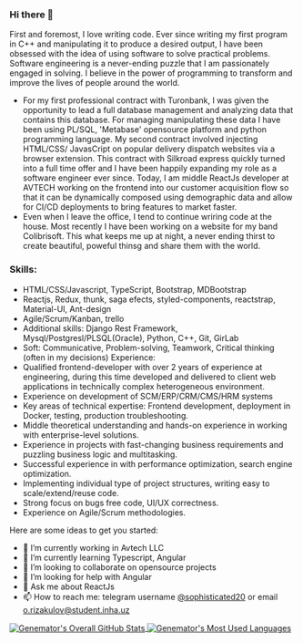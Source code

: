 ### Hi there 👋
First and foremost, I love writing code. Ever since writing my first program in C++ and manipulating it to produce
a desired output, I have been obsessed with the idea of using software to solve practical problems. Software
engineering is a never-ending puzzle that I am passionately engaged in solving. I believe in the power of
programming to transform and improve the lives of people around the world.
- For my first professional contract with Turonbank, I was given the opportunity to lead a full database management and analyzing
data that contains this database. For managing manipulating these data I have been using PL/SQL, 'Metabase'
opensource platform and python programming language. My second contract involved injecting HTML/CSS/
JavasCript on popular delivery dispatch websites via a browser extension. This contract with Silkroad express
quickly turned into a full time offer and I have been happily expanding my role as a software engineer ever since.
Today, I am middle ReactJs developer at AVTECH working on the frontend into our customer acquisition flow so
that it can be dynamically composed using demographic data and allow for CI/CD deployments to bring features to
market faster.
- Even when I leave the office, I tend to continue wriring code at the house. Most recently I have been working
on a website for my band Colibrisoft. This what keeps me up at night, a never ending thirst to create beautiful,
poweful thinsg and share them with the world.
### Skills:
- HTML/CSS/Javascript, TypeScript, Bootstrap, MDBootstrap
- Reactjs, Redux, thunk, saga efects, styled-components, reactstrap, Material-UI, Ant-design
- Agile/Scrum/Kanban, trello
- Additional skills: Django Rest Framework, Mysql/Postgresl/PLSQL(Oracle), Python, C++, Git, GirLab
- Soft: Communicative, Problem-solving, Teamwork, Critical thinking (often in my decisions)
Experience:
- Qualified frontend-developer with over 2 years of experience at engineering, during this time developed and delivered to client web applications in technically complex heterogeneous environment.
- Experience on development of SCM/ERP/CRM/CMS/HRM systems
- Key areas of technical expertise: Frontend development, deployment in Docker, testing, production  troubleshooting.
- Middle theoretical understanding and hands-on experience in working with enterprise-level solutions.
- Experience in projects with fast-changing business requirements and puzzling business logic and multitasking.
- Successful experience in with performance optimization, search engine optimization.
- Implementing individual type of project structures, writing easy to scale/extend/reuse code.
- Strong focus on bugs free code, UI/UX correctness.
- Experience on Agile/Scrum methodologies.

Here are some ideas to get you started:
- 🔭 I’m currently working in Avtech LLC
- 🌱 I’m currently learning Typescript, Angular
- 👯 I’m looking to collaborate on opensource projects
- 🤔 I’m looking for help with Angular
- 💬 Ask me about ReactJs
- 📫 How to reach me: telegram username <a href="https://t.me/sophisticated20">@sophisticated20</a> or email o.rizakulov@student.inha.uz


<a href="#">
  <img align="center" alt="Genemator's Overall GitHub Stats" src="https://github-readme-stats.vercel.app/api?username=u1810291&count_private=true&hide_border=true&show_icons=true&title_color=fff&icon_color=fff&text_color=fff&bg_color=000000" />
</a>

<a href="#">
  <img align="center" alt="Genemator's Most Used Languages" src="https://github-readme-stats.vercel.app/api/top-langs/?username=u1810291&layout=compact&langs_count=20&hide_border=true&show_icons=true&title_color=fff&icon_color=fff&text_color=fff&bg_color=000000" />
</a>
